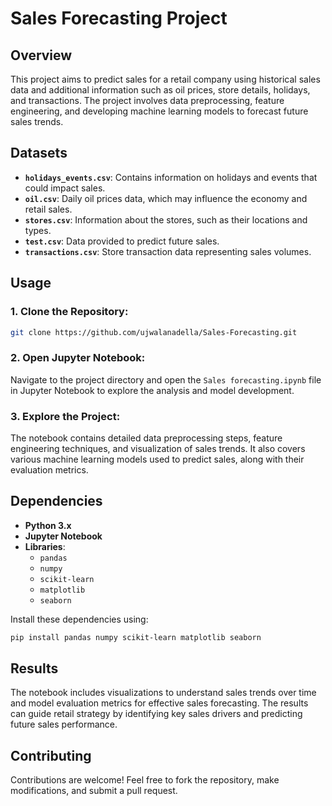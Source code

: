 # Sales Forecasting Project

## Overview
This project aims to predict sales for a retail company using historical sales data and additional information such as oil prices, store details, holidays, and transactions. The project involves data preprocessing, feature engineering, and developing machine learning models to forecast future sales trends.

## Datasets
- **`holidays_events.csv`**: Contains information on holidays and events that could impact sales.
- **`oil.csv`**: Daily oil prices data, which may influence the economy and retail sales.
- **`stores.csv`**: Information about the stores, such as their locations and types.
- **`test.csv`**: Data provided to predict future sales.
- **`transactions.csv`**: Store transaction data representing sales volumes.

## Usage
### 1. Clone the Repository:
```bash
git clone https://github.com/ujwalanadella/Sales-Forecasting.git
```

### 2. Open Jupyter Notebook:
Navigate to the project directory and open the `Sales forecasting.ipynb` file in Jupyter Notebook to explore the analysis and model development.

### 3. Explore the Project:
The notebook contains detailed data preprocessing steps, feature engineering techniques, and visualization of sales trends. It also covers various machine learning models used to predict sales, along with their evaluation metrics.

## Dependencies
- **Python 3.x**
- **Jupyter Notebook**
- **Libraries**:
  - `pandas`
  - `numpy`
  - `scikit-learn`
  - `matplotlib`
  - `seaborn`

Install these dependencies using:
```bash
pip install pandas numpy scikit-learn matplotlib seaborn
```

## Results
The notebook includes visualizations to understand sales trends over time and model evaluation metrics for effective sales forecasting. The results can guide retail strategy by identifying key sales drivers and predicting future sales performance.

## Contributing
Contributions are welcome! Feel free to fork the repository, make modifications, and submit a pull request.
